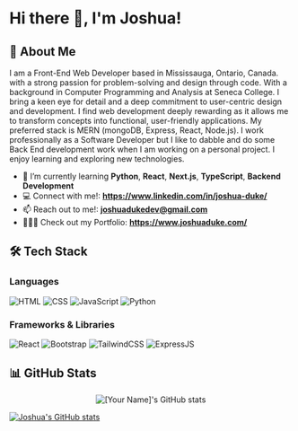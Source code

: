 # Hi there 👋, I'm Joshua!

## 🚀 About Me

I am a Front-End Web Developer based in Mississauga, Ontario, Canada. with a strong passion for problem-solving and design through code. With a background in Computer Programming and Analysis at Seneca College. I bring a keen eye for detail and a deep commitment to user-centric design and development. I find web development deeply rewarding as it allows me to transform concepts into functional, user-friendly applications. My preferred stack is MERN (mongoDB, Express, React, Node.js). I work professionally as a Software Developer but I like to dabble and do some Back End development work when I am working on a personal project. I enjoy learning and exploring new technologies.

- 🌱 I’m currently learning **Python**, **React**, **Next.js**, **TypeScript**, **Backend Development**
- 💻 Connect with me!: **https://www.linkedin.com/in/joshua-duke/**
- 📫 Reach out to me!: **joshuadukedev@gmail.com**
- 👨🏻‍💻 Check out my Portfolio: **https://www.joshuaduke.com/**

## 🛠️ Tech Stack

### Languages

![HTML](https://img.shields.io/badge/-HTML5-E34F26?style=flat-square&logo=html5&logoColor=white)
![CSS](https://img.shields.io/badge/-CSS3-1572B6?style=flat-square&logo=css3)
![JavaScript](https://img.shields.io/badge/-JavaScript-F7DF1E?logo=javascript&logoColor=black&style=flat)
![Python](https://img.shields.io/badge/python-3670A0?style=for-the-badge&logo=python&logoColor=ffdd54)

### Frameworks & Libraries

![React](https://img.shields.io/badge/-React-61DAFB?logo=react&logoColor=black&style=flat)
![Bootstrap](https://img.shields.io/badge/-Bootstrap-7952B3?logo=bootstrap&logoColor=white&style=flat)
![TailwindCSS](https://img.shields.io/badge/tailwindcss-0F172A?&logo=tailwindcss)
![ExpressJS](https://img.shields.io/badge/Express.js-000000?logo=express&logoColor=fff&style=flat)

## 📊 GitHub Stats

<p align="center">
  <img src="https://github-readme-stats.vercel.app/api?username=jemcap&show_icons=true&theme=radical" alt="[Your Name]'s GitHub stats" />
</p>

[![Joshua's GitHub stats](https://github-readme-stats.vercel.app/api?username=joshuaduke)](https://github.com/joshuaduke/github-readme-stats)

